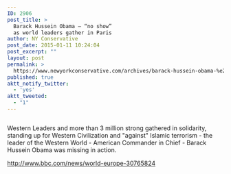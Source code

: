 ```yaml
---
ID: 2906
post_title: >
  Barack Hussein Obama – “no show”
  as world leaders gather in Paris
author: NY Conservative
post_date: 2015-01-11 10:24:04
post_excerpt: ""
layout: post
permalink: >
  https://www.newyorkconservative.com/archives/barack-hussein-obama-%e2%80%93-%e2%80%9cno-show%e2%80%9d-as-world-leaders-gather-in-paris/
published: true
aktt_notify_twitter:
  - 'yes'
aktt_tweeted:
  - "1"
---
```

<p><img src="http://www.newyorkconservative.com/wp-content/uploads/2015/01/011115_1523_BarackHusse1.png" alt=""/>
	</p><p>Western Leaders and more than 3 million strong gathered in solidarity, standing up for Western Civilization and "against" Islamic terrorism - the leader of the Western World - American Commander in Chief - Barack Hussein Obama was missing in action.
</p><p><a href="http://www.bbc.com/news/world-europe-30765824">http://www.bbc.com/news/world-europe-30765824</a>
	</p>